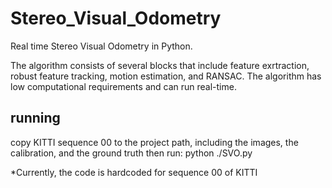 # Stereo_Visual_Odometry
Real time Stereo Visual Odometry in Python.

The algorithm consists of several blocks that include feature exrtraction, robust feature tracking, motion estimation, and RANSAC. The algorithm has low computational requirements and can run real-time.

## running
copy KITTI sequence 00 to the project path, including the images, the calibration, and the ground truth
then run:
python ./SVO.py

*Currently, the code is hardcoded for sequence 00 of KITTI
